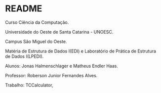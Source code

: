 # README #

Curso Ciência da Computação.

Universidade do Oeste de Santa Catarina - UNOESC.

Campus São Miguel do Oeste.

Matéria de Estrutura de Dados I(EDI) e Laboratório de Prática de Estrutura de Dados I(LPEDI).

Alunos: Jonas Halmenschlager e Matheus Endler Haas.

Professor: Roberson Junior Fernandes Alves.

Trabalho: TCCalculator, 